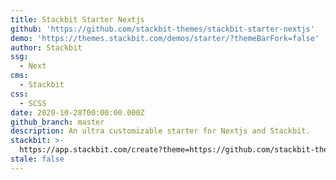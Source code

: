 ```yaml
---
title: Stackbit Starter Nextjs
github: 'https://github.com/stackbit-themes/stackbit-starter-nextjs'
demo: 'https://themes.stackbit.com/demos/starter/?themeBarFork=false'
author: Stackbit
ssg:
  - Next
cms:
  - Stackbit
css:
  - SCSS
date: 2020-10-28T00:00:00.000Z
github_branch: master
description: An ultra customizable starter for Nextjs and Stackbit.
stackbit: >-
  https://app.stackbit.com/create?theme=https://github.com/stackbit-themes/stackbit-starter-nextjs
stale: false
---
```


